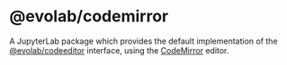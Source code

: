 # @evolab/codemirror

A JupyterLab package which provides the default implementation of the [@evolab/codeeditor](../codeeditor)
interface, using the [CodeMirror](https://codemirror.net) editor.

